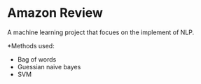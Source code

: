 # Amazon Review
A machine learning project that focues on the implement of NLP.

*Methods used:
 - Bag of words
 - Guessian naive bayes
 - SVM
